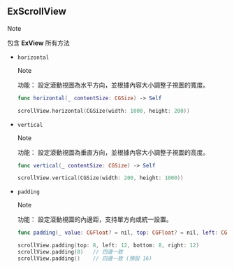## ExScrollView

> [!Note]
> 包含 **ExView** 所有方法

- `horizontal`
    > [!Note]
    > 功能： 設定滾動視圖為水平方向，並根據內容大小調整子視圖的寬度。
    ```Swift
    func horizontal(_ contentSize: CGSize) -> Self
    ```
    ```Swift
    scrollView.horizontal(CGSize(width: 1000, height: 200))
    ```
- `vertical`
    > [!Note]
    > 功能： 設定滾動視圖為垂直方向，並根據內容大小調整子視圖的高度。
    ```Swift
    func vertical(_ contentSize: CGSize) -> Self
    ```
    ```Swift
    scrollView.vertical(CGSize(width: 200, height: 1000))
    ```
- `padding`
    > [!Note]
    > 功能： 設定滾動視圖的內邊距，支持單方向或統一設置。
    ```Swift
    func padding(_ value: CGFloat? = nil, top: CGFloat? = nil, left: CGFloat? = nil, bottom: CGFloat? = nil, right: CGFloat? = nil) -> Self
    ```
    ```Swift
    scrollView.padding(top: 8, left: 12, bottom: 8, right: 12)
    scrollView.padding(8)   // 四邊一致
    scrollView.padding()    // 四邊一致 (預設 16)
    ```